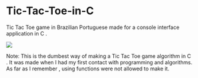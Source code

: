 # Tic-Tac-Toe-in-C
Tic Tac Toe game in Brazilian Portuguese  made for a console interface application in C .

![](https://github.com/joaopedro-xy/Tic-Tac-Toe-game-in-C/blob/main/TicTacToe.gif.gif)

Note: This is the dumbest way of making a Tic Tac Toe game algorithm  in C . It was made when I had my first contact with programming and algorithms. As far as I remember , using functions were not allowed to make it. 
